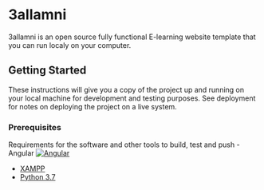# 3allamni
3allamni is an open source  fully functional E-learning website template that you can run localy on your computer.
## Getting Started
These instructions will give you a copy of the project up and running on
your local machine for development and testing purposes. See deployment
for notes on deploying the project on a live system.
### Prerequisites
Requirements for the software and other tools to build, test and push 
-Angular [![Angular](https://encrypted-tbn0.gstatic.com/images?q=tbn:ANd9GcTvDdnYY_s2WR_D0jYWwESo2AL9oOHgeFxUtIARamqFFn6qgHUSVdHPdP9ECz-TwhhKZ8Y&usqp=CAU)][1]
- [XAMPP](https://www.apachefriends.org/fr/index.html)
- [Python 3.7](https://www.python.org/downloads/release/python-370/)







[1]: https://angular.io/
